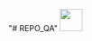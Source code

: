 "# REPO_QA" 
<img src="https://share.vidyard.com/watch/v4x4WKNTgtHBv86MAu3wC7?" width="40" height="40" />
